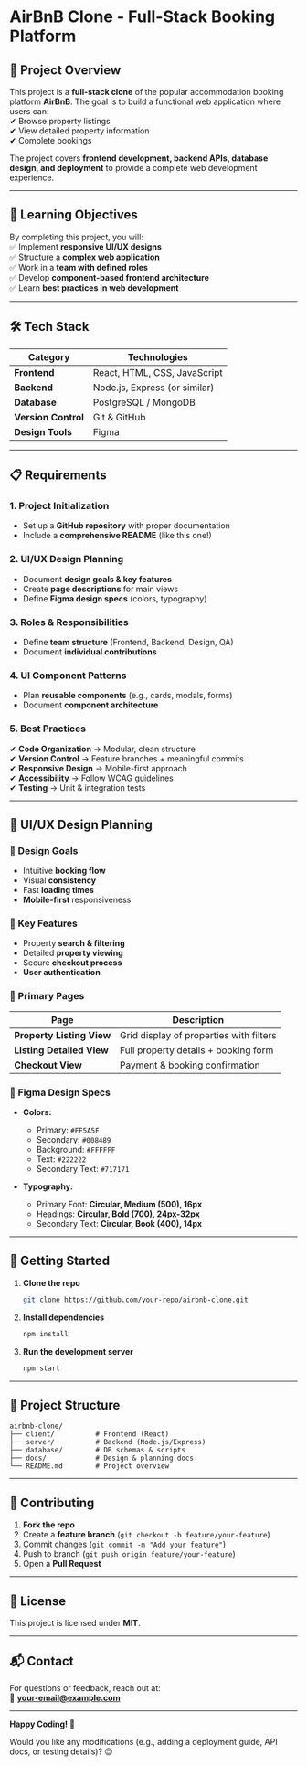 # **AirBnB Clone - Full-Stack Booking Platform**  


## **📌 Project Overview**  
This project is a **full-stack clone** of the popular accommodation booking platform **AirBnB**. The goal is to build a functional web application where users can:  
✔ Browse property listings  
✔ View detailed property information  
✔ Complete bookings  

The project covers **frontend development, backend APIs, database design, and deployment** to provide a complete web development experience.  

---

## **🎯 Learning Objectives**  
By completing this project, you will:  
✅ Implement **responsive UI/UX designs**  
✅ Structure a **complex web application**  
✅ Work in a **team with defined roles**  
✅ Develop **component-based frontend architecture**  
✅ Learn **best practices in web development**  

---

## **🛠 Tech Stack**  
| Category       | Technologies |
|---------------|-------------|
| **Frontend**  | React, HTML, CSS, JavaScript |
| **Backend**   | Node.js, Express (or similar) |
| **Database**  | PostgreSQL / MongoDB |
| **Version Control** | Git & GitHub |
| **Design Tools** | Figma |

---

## **📋 Requirements**  

### **1. Project Initialization**  
- Set up a **GitHub repository** with proper documentation  
- Include a **comprehensive README** (like this one!)  

### **2. UI/UX Design Planning**  
- Document **design goals & key features**  
- Create **page descriptions** for main views  
- Define **Figma design specs** (colors, typography)  

### **3. Roles & Responsibilities**  
- Define **team structure** (Frontend, Backend, Design, QA)  
- Document **individual contributions**  

### **4. UI Component Patterns**  
- Plan **reusable components** (e.g., cards, modals, forms)  
- Document **component architecture**  

### **5. Best Practices**  
✔ **Code Organization** → Modular, clean structure  
✔ **Version Control** → Feature branches + meaningful commits  
✔ **Responsive Design** → Mobile-first approach  
✔ **Accessibility** → Follow WCAG guidelines  
✔ **Testing** → Unit & integration tests  

---

## **🎨 UI/UX Design Planning**  

### **🎯 Design Goals**  
- Intuitive **booking flow**  
- Visual **consistency**  
- Fast **loading times**  
- **Mobile-first** responsiveness  

### **🔑 Key Features**  
- Property **search & filtering**  
- Detailed **property viewing**  
- Secure **checkout process**  
- **User authentication**  

### **📄 Primary Pages**  
| Page | Description |
|------|------------|
| **Property Listing View** | Grid display of properties with filters |
| **Listing Detailed View** | Full property details + booking form |
| **Checkout View** | Payment & booking confirmation |

### **🎨 Figma Design Specs**  
- **Colors:**  
  - Primary: `#FF5A5F`  
  - Secondary: `#008489`  
  - Background: `#FFFFFF`  
  - Text: `#222222`  
  - Secondary Text: `#717171`  

- **Typography:**  
  - Primary Font: **Circular, Medium (500), 16px**  
  - Headings: **Circular, Bold (700), 24px-32px**  
  - Secondary Text: **Circular, Book (400), 14px**  

---

## **🚀 Getting Started**  
1. **Clone the repo**  
   ```bash
   git clone https://github.com/your-repo/airbnb-clone.git
   ```
2. **Install dependencies**  
   ```bash
   npm install
   ```
3. **Run the development server**  
   ```bash
   npm start
   ```

---

## **📂 Project Structure**  
```
airbnb-clone/  
├── client/          # Frontend (React)  
├── server/          # Backend (Node.js/Express)  
├── database/        # DB schemas & scripts  
├── docs/            # Design & planning docs  
└── README.md        # Project overview  
```

---

## **🤝 Contributing**  
1. **Fork the repo**  
2. Create a **feature branch** (`git checkout -b feature/your-feature`)  
3. Commit changes (`git commit -m "Add your feature"`)  
4. Push to branch (`git push origin feature/your-feature`)  
5. Open a **Pull Request**  

---

## **📜 License**  
This project is licensed under **MIT**.  

---

## **📬 Contact**  
For questions or feedback, reach out at:  
📧 **your-email@example.com**  

---

**Happy Coding! 🚀**  

Would you like any modifications (e.g., adding a deployment guide, API docs, or testing details)? 😊
